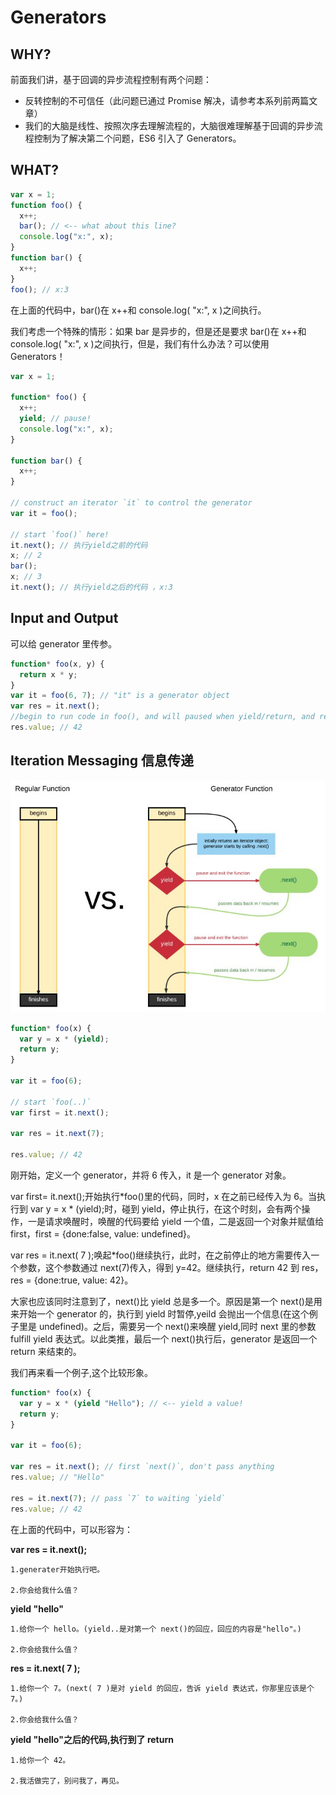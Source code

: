 # Generators

## WHY?

前面我们讲，基于回调的异步流程控制有两个问题：

* 反转控制的不可信任（此问题已通过 Promise 解决，请参考本系列前两篇文章）
* 我们的大脑是线性、按照次序去理解流程的，大脑很难理解基于回调的异步流程控制为了解决第二个问题，ES6 引入了 Generators。

## WHAT?

```javascript
var x = 1;
function foo() {
  x++;
  bar(); // <-- what about this line?
  console.log("x:", x);
}
function bar() {
  x++;
}
foo(); // x:3
```

在上面的代码中，bar()在 x++和 console.log( "x:", x )之间执行。

我们考虑一个特殊的情形：如果 bar 是异步的，但是还是要求 bar()在 x++和 console.log( "x:", x )之间执行，但是，我们有什么办法？可以使用 Generators！

```javascript
var x = 1;

function* foo() {
  x++;
  yield; // pause!
  console.log("x:", x);
}

function bar() {
  x++;
}

// construct an iterator `it` to control the generator
var it = foo();

// start `foo()` here!
it.next(); // 执行yield之前的代码
x; // 2
bar();
x; // 3
it.next(); // 执行yield之后的代码 ，x:3
```

## Input and Output

可以给 generator 里传参。

```javascript
function* foo(x, y) {
  return x * y;
}
var it = foo(6, 7); // "it" is a generator object
var res = it.next();
//begin to run code in foo(), and will paused when yield/return, and return an object and assign to res. res = {done:true,value:42}
res.value; // 42
```

## Iteration Messaging 信息传递

![generator](./images/generator.jpg)

```javascript
function* foo(x) {
  var y = x * (yield);
  return y;
}

var it = foo(6);

// start `foo(..)`
var first = it.next();

var res = it.next(7);

res.value; // 42
```

刚开始，定义一个 generator，并将 6 传入，it 是一个 generator 对象。

var first= it.next();开始执行*foo()里的代码，同时，x 在之前已经传入为 6。当执行到 var y = x * (yield);时，碰到 yield，停止执行，在这个时刻，会有两个操作，一是请求唤醒时，唤醒的代码要给 yield 一个值，二是返回一个对象并赋值给 first，first = {done:false, value: undefined}。

var res = it.next( 7 );唤起\*foo()继续执行，此时，在之前停止的地方需要传入一个参数，这个参数通过 next(7)传入，得到 y=42。继续执行，return 42 到 res，res = {done:true, value: 42}。

大家也应该同时注意到了，next()比 yield 总是多一个。原因是第一个 next()是用来开始一个 generator 的，执行到 yield 时暂停,yeild 会抛出一个信息(在这个例子里是 undefined)。之后，需要另一个 next()来唤醒 yield,同时 next 里的参数 fulfill yield 表达式。以此类推，最后一个 next()执行后，generator 是返回一个 return 来结束的。

我们再来看一个例子,这个比较形象。

```javascript
function* foo(x) {
  var y = x * (yield "Hello"); // <-- yield a value!
  return y;
}

var it = foo(6);

var res = it.next(); // first `next()`, don't pass anything
res.value; // "Hello"

res = it.next(7); // pass `7` to waiting `yield`
res.value; // 42
```

在上面的代码中，可以形容为：

**var res = it.next();**

    1.generater开始执行吧。

    2.你会给我什么值？

**yield "hello"**

    1.给你一个 hello。(yield..是对第一个 next()的回应，回应的内容是"hello"。)

    2.你会给我什么值？

**res = it.next( 7 );**

    1.给你一个 7。(next( 7 )是对 yield 的回应，告诉 yield 表达式，你那里应该是个 7。)

    2.你会给我什么值？

**yield "hello"之后的代码,执行到了 return**

    1.给你一个 42。

    2.我活做完了，别问我了，再见。
